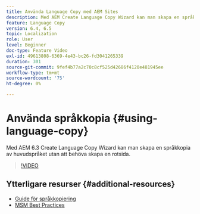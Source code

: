 ```yaml
---
title: Använda Language Copy med AEM Sites
description: Med AEM Create Language Copy Wizard kan man skapa en språkkopia av huvudspråket utan att behöva skapa en rotsida.
feature: Language Copy
version: 6.4, 6.5
topic: Localization
role: User
level: Beginner
doc-type: Feature Video
exl-id: 49613808-6369-4e43-bc26-fd3041265339
duration: 301
source-git-commit: 9fef4b77a2c70c8cf525d42686f4120e481945ee
workflow-type: tm+mt
source-wordcount: '75'
ht-degree: 0%

---
```


# Använda språkkopia {#using-language-copy}

Med AEM 6.3 Create Language Copy Wizard kan man skapa en språkkopia av huvudspråket utan att behöva skapa en rotsida.

>[!VIDEO](https://video.tv.adobe.com/v/17116?quality=12&learn=on)

## Ytterligare resurser {#additional-resources}

* [Guide för språkkopiering](https://helpx.adobe.com/experience-manager/6-5/sites/administering/using/tc-wizard.html)
* [MSM Best Practices](https://helpx.adobe.com/experience-manager/6-5/sites/administering/using/msm-best-practices.html)

